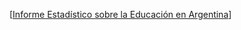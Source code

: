 [[Informe Estadístico sobre la Educación en Argentina](https://chatgpt.com/share/6749cd1d-4d50-8003-8233-fb2e83d7f1a6)]

